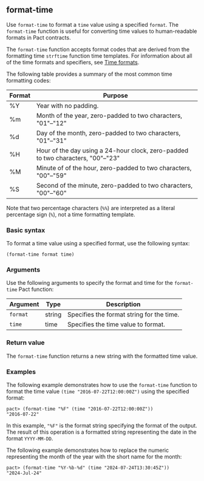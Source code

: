 ## format-time

Use `format-time` to format a `time` value using a specified `format`.
The `format-time` function is useful for converting time values to human-readable formats in Pact contracts.

The `format-time` function accepts format codes that are derived from the formatting time `strftime` function time templates.
For information about all of the time formats and specifiers, see [Time formats](/pact-5/time/time-functions#time-formats).

The following table provides a summary of the most common time formatting codes:

| Format | Purpose |
| --- | --- |
| %Y | Year with no padding. |
| %m | Month of the year, zero-padded to two characters, "01"–"12" |
| %d | Day of the month, zero-padded to two characters, "01"–"31" |
| %H | Hour of the day using a 24-hour clock, zero-padded to two characters, "00"–"23" |
| %M | Minute of of the hour, zero-padded to two characters, "00"–"59" |
| %S | Second of the minute, zero-padded to two characters, "00"–"60" |

Note that two percentage characters (`%%`) are interpreted as a literal percentage sign (`%`), not a time formatting template.

### Basic syntax

To format a time value using a specified format, use the following syntax:

```pact
(format-time format time)
```

### Arguments

Use the following arguments to specify the format and time for the `format-time` Pact function:

| Argument | Type | Description |
|--------- |------|------------ |
| `format` | string | Specifies the format string for the time. |
| `time` | time | Specifies the time value to format. |

### Return value

The `format-time` function returns a new string with the formatted time value.

### Examples

The following example demonstrates how to use the `format-time` function to format the time value `(time "2016-07-22T12:00:00Z")` using the specified format:

```pact
pact> (format-time "%F" (time "2016-07-22T12:00:00Z"))
"2016-07-22"
```

In this example, `"%F"` is the format string specifying the format of the output.
The result of this operation is a formatted string representing the date in the format `YYYY-MM-DD`. 

The following example demonstrates how to replace the numeric representing the month of the year with the short name for the month:

```pact
pact> (format-time "%Y-%b-%d" (time "2024-07-24T13:30:45Z"))
"2024-Jul-24"
```
